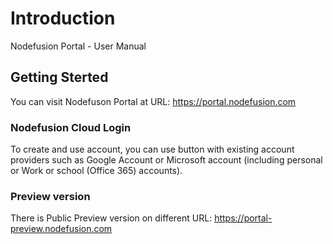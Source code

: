 # Introduction 

Nodefusion Portal - User Manual

## Getting Sterted

You can visit Nodefuson Portal at URL: https://portal.nodefusion.com

### Nodefusion Cloud Login

To create and use account, you can use button with existing account providers such as Google Account or Microsoft account (including personal or Work or school (Office 365) accounts).

### Preview version

There is Public Preview version on different URL: https://portal-preview.nodefusion.com
